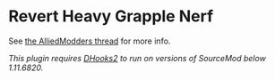 # Revert Heavy Grapple Nerf

See [the AlliedModders thread](https://forums.alliedmods.net/showthread.php?t=335591) for more info.

*This plugin requires [DHooks2](https://github.com/peace-maker/DHooks2) to run on versions of SourceMod below 1.11.6820.*
